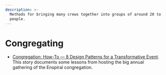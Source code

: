 ```yaml
---
description: >-
  Methods for bringing many crews together into groups of around 20 to 200
  people.
---
```


# Congregating

* [Congregation: How-To — 8 Design Patterns for a Transformative Event](https://medium.com/the-tuning-fork/congregation-how-to-ffe35c65d70). This story documents some lessons from hosting the big annual gathering of the Enspiral congregation.

